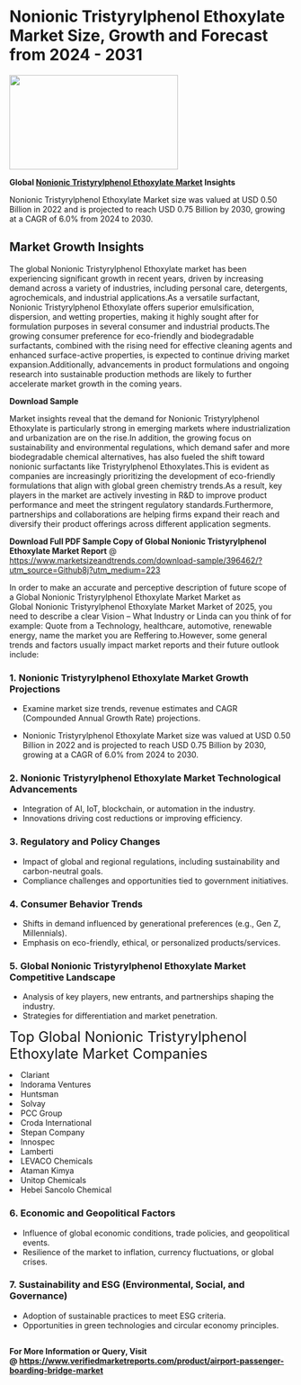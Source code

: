 <H1>Nonionic Tristyrylphenol Ethoxylate Market Size, Growth and Forecast from 2024 - 2031</H1><img class="aligncenter size-medium wp-image-584254" src="https://thirdeyenews.in/wp-content/uploads/2024/09/Global-Market-Research-300x168.jpeg" alt="" width="300" height="168" /><p><strong>Global&nbsp;<a href="https://www.marketsizeandtrends.com/download-sample/396462/?utm_source=Github8j?utm_medium=223">Nonionic Tristyrylphenol Ethoxylate Market</a> Insights</strong></p><p>Nonionic Tristyrylphenol Ethoxylate Market size was valued at USD 0.50 Billion in 2022 and is projected to reach USD 0.75 Billion by 2030, growing at a CAGR of 6.0% from 2024 to 2030.</p><p><h2>Market Growth Insights</h2> <p>The global Nonionic Tristyrylphenol Ethoxylate market has been experiencing significant growth in recent years, driven by increasing demand across a variety of industries, including personal care, detergents, agrochemicals, and industrial applications.As a versatile surfactant, Nonionic Tristyrylphenol Ethoxylate offers superior emulsification, dispersion, and wetting properties, making it highly sought after for formulation purposes in several consumer and industrial products.The growing consumer preference for eco-friendly and biodegradable surfactants, combined with the rising need for effective cleaning agents and enhanced surface-active properties, is expected to continue driving market expansion.Additionally, advancements in product formulations and ongoing research into sustainable production methods are likely to further accelerate market growth in the coming years.</p> <p><strong>Download Sample</strong></p> <p>Market insights reveal that the demand for Nonionic Tristyrylphenol Ethoxylate is particularly strong in emerging markets where industrialization and urbanization are on the rise.In addition, the growing focus on sustainability and environmental regulations, which demand safer and more biodegradable chemical alternatives, has also fueled the shift toward nonionic surfactants like Tristyrylphenol Ethoxylates.This is evident as companies are increasingly prioritizing the development of eco-friendly formulations that align with global green chemistry trends.As a result, key players in the market are actively investing in R&D to improve product performance and meet the stringent regulatory standards.Furthermore, partnerships and collaborations are helping firms expand their reach and diversify their product offerings across different application segments.</p> <p><span class=""><strong>Download Full PDF Sample Copy of Global Nonionic Tristyrylphenol Ethoxylate Market Report</strong> @ <a href="https://www.marketsizeandtrends.com/download-sample/396462/?utm_source=Github8j?utm_medium=223" target="_blank">https://www.marketsizeandtrends.com/download-sample/396462/?utm_source=Github8j?utm_medium=223</a></span></p><p>In order to make an accurate and perceptive description of future scope of a Global&nbsp;Nonionic Tristyrylphenol Ethoxylate Market Market as Global&nbsp;Nonionic Tristyrylphenol Ethoxylate Market Market of 2025, you need to describe a clear Vision &ndash; What Industry or Linda can you think of for example: Quote from a Technology, healthcare, automotive, renewable energy, name the market you are Reffering to.However, some general trends and factors usually impact market reports and their future outlook include:</p><h3>1.&nbsp;<strong>Nonionic Tristyrylphenol Ethoxylate Market Growth Projections</strong></h3><ul><li>Examine market size trends, revenue estimates and CAGR (Compounded Annual Growth Rate) projections.</li><li><p>Nonionic Tristyrylphenol Ethoxylate Market size was valued at USD 0.50 Billion in 2022 and is projected to reach USD 0.75 Billion by 2030, growing at a CAGR of 6.0% from 2024 to 2030.</p></li></ul><h3>2.&nbsp;<strong>Nonionic Tristyrylphenol Ethoxylate Market Technological Advancements</strong></h3><ul><li>Integration of AI, IoT, blockchain, or automation in the industry.</li><li>Innovations driving cost reductions or improving efficiency.</li></ul><h3>3.&nbsp;<strong>Regulatory and Policy Changes</strong></h3><ul><li>Impact of global and regional regulations, including sustainability and carbon-neutral goals.</li><li>Compliance challenges and opportunities tied to government initiatives.</li></ul><h3>4.&nbsp;<strong>Consumer Behavior Trends</strong></h3><ul><li>Shifts in demand influenced by generational preferences (e.g., Gen Z, Millennials).</li><li>Emphasis on eco-friendly, ethical, or personalized products/services.</li></ul><h3>5.&nbsp;<strong>Global Nonionic Tristyrylphenol Ethoxylate Market Competitive Landscape</strong></h3><ul><li>Analysis of key players, new entrants, and partnerships shaping the industry.</li><li>Strategies for differentiation and market penetration.</li></ul><p data-pm-slice="1 1 []"><span style="color: inherit; font-family: inherit; font-size: 25px;">Top Global Nonionic Tristyrylphenol Ethoxylate Market Companies</span></p><div class="" data-test-id=""><p><li>Clariant</li><li> Indorama Ventures</li><li> Huntsman</li><li> Solvay</li><li> PCC Group</li><li> Croda International</li><li> Stepan Company</li><li> Innospec</li><li> Lamberti</li><li> LEVACO Chemicals</li><li> Ataman Kimya</li><li> Unitop Chemicals</li><li> Hebei Sancolo Chemical</li></p></div><h3>6.&nbsp;<strong>Economic and Geopolitical Factors</strong></h3><ul><li>Influence of global economic conditions, trade policies, and geopolitical events.</li><li>Resilience of the market to inflation, currency fluctuations, or global crises.</li></ul><h3>7.&nbsp;<strong>Sustainability and ESG (Environmental, Social, and Governance)</strong></h3><ul><li>Adoption of sustainable practices to meet ESG criteria.</li><li>Opportunities in green technologies and circular economy principles.</li></ul><h2><strong style="font-size: 14px;">For More Information or Query, Visit @&nbsp;</strong><a style="background-color: #ffffff; font-size: 14px;" href="https://www.marketsizeandtrends.com/report/nonionic-tristyrylphenol-ethoxylate-market/" target="_blank">https://www.verifiedmarketreports.com/product/airport-passenger-boarding-bridge-market</a></h2>